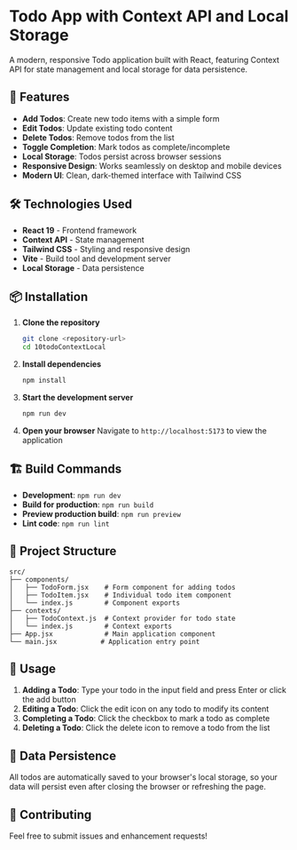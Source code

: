 # Todo App with Context API and Local Storage

A modern, responsive Todo application built with React, featuring Context API for state management and local storage for data persistence.

## 🚀 Features

- **Add Todos**: Create new todo items with a simple form
- **Edit Todos**: Update existing todo content
- **Delete Todos**: Remove todos from the list
- **Toggle Completion**: Mark todos as complete/incomplete
- **Local Storage**: Todos persist across browser sessions
- **Responsive Design**: Works seamlessly on desktop and mobile devices
- **Modern UI**: Clean, dark-themed interface with Tailwind CSS

## 🛠️ Technologies Used

- **React 19** - Frontend framework
- **Context API** - State management
- **Tailwind CSS** - Styling and responsive design
- **Vite** - Build tool and development server
- **Local Storage** - Data persistence

## 📦 Installation

1. **Clone the repository**
   ```bash
   git clone <repository-url>
   cd 10todoContextLocal
   ```

2. **Install dependencies**
   ```bash
   npm install
   ```

3. **Start the development server**
   ```bash
   npm run dev
   ```

4. **Open your browser**
   Navigate to `http://localhost:5173` to view the application

## 🏗️ Build Commands

- **Development**: `npm run dev`
- **Build for production**: `npm run build`
- **Preview production build**: `npm run preview`
- **Lint code**: `npm run lint`

## 📁 Project Structure

```
src/
├── components/
│   ├── TodoForm.jsx    # Form component for adding todos
│   ├── TodoItem.jsx    # Individual todo item component
│   └── index.js        # Component exports
├── contexts/
│   ├── TodoContext.js  # Context provider for todo state
│   └── index.js        # Context exports
├── App.jsx             # Main application component
└── main.jsx           # Application entry point
```

## 🎯 Usage

1. **Adding a Todo**: Type your todo in the input field and press Enter or click the add button
2. **Editing a Todo**: Click the edit icon on any todo to modify its content
3. **Completing a Todo**: Click the checkbox to mark a todo as complete
4. **Deleting a Todo**: Click the delete icon to remove a todo from the list

## 💾 Data Persistence

All todos are automatically saved to your browser's local storage, so your data will persist even after closing the browser or refreshing the page.

## 🤝 Contributing

Feel free to submit issues and enhancement requests!
